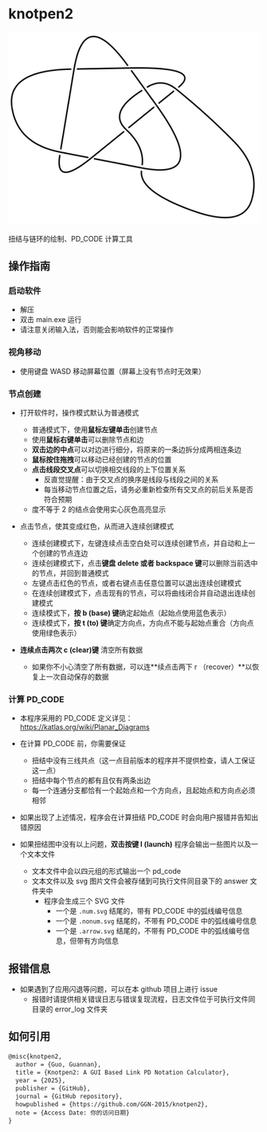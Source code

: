# knotpen2

![](img/sample.svg)

扭结与链环的绘制、PD_CODE 计算工具

## 操作指南

### 启动软件
- 解压
- 双击 main.exe 运行
- 请注意关闭输入法，否则能会影响软件的正常操作

### 视角移动

- 使用键盘 WASD 移动屏幕位置（屏幕上没有节点时无效果）

### 节点创建

- 打开软件时，操作模式默认为普通模式
  - 普通模式下，使用**鼠标左键单击**创建节点
  - 使用**鼠标右键单击**可以删除节点和边
  - **双击边的中点**可以对边进行细分，将原来的一条边拆分成两相连条边
  - **鼠标按住拖拽**可以移动已经创建的节点的位置
  - **点击线段交叉点**可以切换相交线段的上下位置关系
    - 反直觉提醒：由于交叉点的换序是线段与线段之间的关系
    - 每当移动节点位置之后，请务必重新检查所有交叉点的前后关系是否符合预期
  - 度不等于 2 的结点会使用实心灰色高亮显示


- 点击节点，使其变成红色，从而进入连续创建模式
  - 连续创建模式下，左键连续点击空白处可以连续创建节点，并自动和上一个创建的节点连边
  - 连续创建模式下，点击**键盘 delete 或者 backspace 键**可以删除当前选中的节点，并回到普通模式
  - 左键点击红色的节点，或者右键点击任意位置可以退出连续创建模式
  - 在连续创建模式下，点击现有的节点，可以将曲线闭合并自动退出连续创建模式
  - 连续模式下，**按 b (base) 键**确定起始点（起始点使用蓝色表示）
  - 连续模式下，**按 t (to) 键**确定方向点，方向点不能与起始点重合（方向点使用绿色表示）

- **连续点击两次 c (clear)键** 清空所有数据
  - 如果你不小心清空了所有数据，可以连**续点击两下 r （recover）**以恢复上一次自动保存的数据


### 计算 PD_CODE

- 本程序采用的 PD_CODE 定义详见：https://katlas.org/wiki/Planar_Diagrams


- 在计算 PD_CODE 前，你需要保证
  - 扭结中没有三线共点（这一点目前版本的程序并不提供检查，请人工保证这一点）
  - 扭结中每个节点的都有且仅有两条出边
  - 每一个连通分支都恰有一个起始点和一个方向点，且起始点和方向点必须相邻
- 如果出现了上述情况，程序会在计算扭结 PD_CODE 时会向用户报错并告知出错原因


- 如果扭结图中没有以上问题，**双击按键 l (launch)** 程序会输出一些图片以及一个文本文件
  - 文本文件中会以四元组的形式输出一个 pd_code
  - 文本文件以及 svg 图片文件会被存储到可执行文件同目录下的 answer 文件夹中
    - 程序会生成三个 SVG 文件
      - 一个是 `.num.svg` 结尾的，带有 PD_CODE 中的弧线编号信息
      - 一个是 `.nonum.svg` 结尾的，不带有 PD_CODE 中的弧线编号信息
      - 一个是 `.arrow.svg` 结尾的，不带有 PD_CODE 中的弧线编号信息，但带有方向信息

## 报错信息

- 如果遇到了应用闪退等问题，可以在本 github 项目上进行 issue
  - 报错时请提供相关错误日志与错误复现流程，日志文件位于可执行文件同目录的 error_log 文件夹

## 如何引用
```text
@misc{knotpen2,
  author = {Guo, Guannan},
  title = {Knotpen2: A GUI Based Link PD Notation Calculator},
  year = {2025},
  publisher = {GitHub},
  journal = {GitHub repository},
  howpublished = {https://github.com/GGN-2015/knotpen2},
  note = {Access Date: 你的访问日期}
}
```
